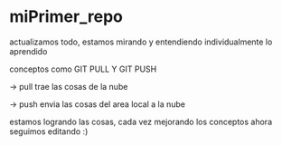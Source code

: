 # miPrimer_repo
actualizamos todo, estamos mirando y entendiendo individualmente lo aprendido 

conceptos como GIT PULL Y GIT PUSH 

-> pull trae las cosas de la nube  

-> push envia las cosas del area local a la nube 


estamos logrando las cosas, cada vez mejorando los conceptos ahora
seguimos editando :)



